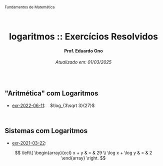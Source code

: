 <sup>Fundamentos de Matemática</sup>
<img alt="" width="100%" height="2px" align="right">

&nbsp;

<h1 align="center">logaritmos :: Exercícios Resolvidos</h1>
<h4 align="center">Prof. Eduardo Ono</h4>
<h6 align="center">Atualizado em: 01/03/2025</h6>

&nbsp;

## "Aritmética" com Logaritmos

* [exr-2022-06-11](./exercicios-resolvidos/exr-2022-06-11.ipynb): &ensp; $\log_{3\sqrt 3}{27}$

&nbsp;

## Sistemas com Logaritmos

* [exr-2021-03-22](./exercicios-resolvidos/exr-2021-03-22.ipynb): &ensp;

$$
\left\{
\begin{array}{ccl}
x + y & = & 29 \\
\log x + \log y & = & 2
\end{array}
\right.
$$
